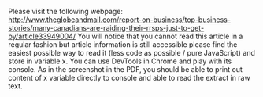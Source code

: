 Please visit the following webpage: http://www.theglobeandmail.com/report-on-business/top-business-stories/many-canadians-are-raiding-their-rrsps-just-to-get-by/article33949004/
You will notice that you cannot read this article in a regular fashion but article information is still accessible please find the easiest possible way to read it (less code as possible / pure JavaScript) and store in variable x. You can use DevTools in Chrome and play with its console. As in the screenshot in the PDF, you should be able to print out content of x variable directly to console and able to read the extract in raw text.
